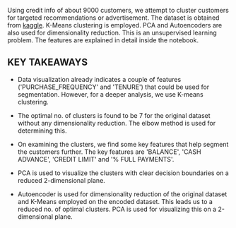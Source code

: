 Using credit info of about 9000 customers, we attempt to cluster customers for targeted recommendations or advertisement. The dataset is obtained from [kaggle](https://www.kaggle.com/arjunbhasin2013/ccdata). K-Means clustering is employed. PCA and Autoencoders are also used for dimensionality reduction. This is an unsupervised learning problem. The features are explained in detail inside the notebook.

## KEY TAKEAWAYS

* Data visualization already indicates a couple of features ('PURCHASE_FREQUENCY' and 'TENURE') that could be used for segmentation. However, for a deeper analysis, we use K-means clustering.

* The optimal no. of clusters is found to be 7 for the original dataset without any dimensionality reduction. The elbow method is used for determining this.

* On examining the clusters, we find some key features that help segment the customers further. The key features are 'BALANCE', 'CASH ADVANCE', 'CREDIT LIMIT' and '% FULL PAYMENTS'. 

* PCA is used to visualize the clusters with clear decision boundaries on a reduced 2-dimensional plane.

* Autoencoder is used for dimensionality reduction of the original dataset and K-Means employed on the encoded dataset. This leads us to a reduced no. of optimal clusters. PCA is used for visualizing this on a 2-dimensional plane.

